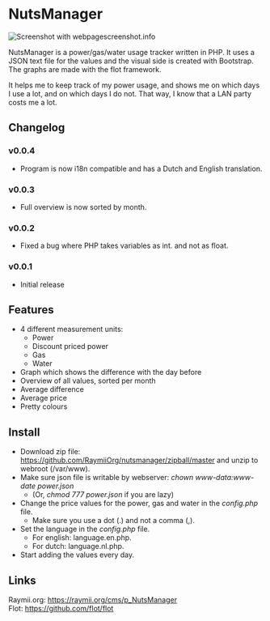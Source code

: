 # NutsManager

![Screenshot with webpagescreenshot.info](http://www.webpagescreenshot.info/i/15431-102201293433pm.png)

NutsManager is a power/gas/water usage tracker written in PHP. It uses a JSON text file for the values and the visual side is created with Bootstrap. The graphs are made with the flot framework.  

It helps me to keep track of my power usage, and shows me on which days I use a lot, and on which days I do not. That way, I know that a LAN party costs me a lot.

## Changelog

### v0.0.4
- Program is now i18n compatible and has a Dutch and English translation.

### v0.0.3 
- Full overview is now sorted by month.

### v0.0.2
- Fixed a bug where PHP takes variables as int. and not as float.

### v0.0.1
- Initial release

## Features

- 4 different measurement units:
  - Power
  - Discount priced power
  - Gas
  - Water
- Graph which shows the difference with the day before
- Overview of all values, sorted per month
- Average difference
- Average price
- Pretty colours

## Install

- Download zip file: https://github.com/RaymiiOrg/nutsmanager/zipball/master and unzip to webroot (/var/www).  
- Make sure json file is writable by webserver: *chown www-data:www-date power.json*
  - (Or, *chmod 777 power.json* if you are lazy)
- Change the price values for the power, gas and water in the *config.php* file.
  - Make sure you use a dot (.) and not a comma (,).
- Set the language in the *config.php* file.
  - For english: language.en.php.
  - For dutch: language.nl.php.
- Start adding the values every day.


## Links

Raymii.org: https://raymii.org/cms/p_NutsManager  
Flot: https://github.com/flot/flot  
